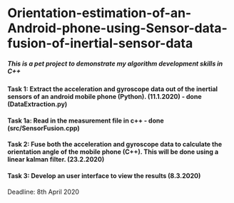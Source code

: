 # Orientation-estimation-of-an-Android-phone-using-Sensor-data-fusion-of-inertial-sensor-data
##### This is a pet project to demonstrate my algorithm development skills in C++
#### Task 1: Extract the acceleration and gyroscope data out of the inertial sensors of an android mobile phone (Python). (11.1.2020) - done (DataExtraction.py)
#### Task 1a: Read in the measurement file in c++ - done (src/SensorFusion.cpp)
#### Task 2: Fuse both the acceleration and gyroscope data to calculate the orientation angle of the mobile phone (C++). This will be done using a linear kalman filter. (23.2.2020)
#### Task 3: Develop an user interface to view the results (8.3.2020)

Deadline: 8th April 2020
